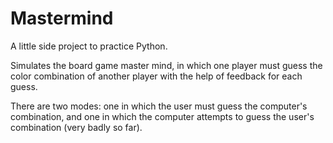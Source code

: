 # Mastermind
A little side project to practice Python.

Simulates the board game master mind, in which one player must guess the color combination of another player with the help of feedback for each guess.

There are two modes: one in which the user must guess the computer's combination, and one in which the computer attempts to guess the user's combination (very badly so far).

